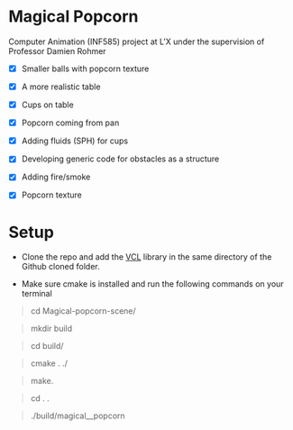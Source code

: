 
# Magical Popcorn
Computer Animation (INF585) project at L'X under the supervision of Professor Damien Rohmer
- [X] Smaller balls with popcorn texture
- [X] A more realistic table
- [X] Cups on table
- [X] Popcorn coming from pan
- [X] Adding fluids (SPH) for cups
- [X] Developing generic code for obstacles as a structure
- [X] Adding fire/smoke
- [X] Popcorn texture



# Setup

 - Clone the repo and add the [VCL](https://github.com/drohmer/inf585_vcl) library in the same directory of the Github cloned folder.
 
 - Make sure cmake is installed and run the following commands on your terminal

> cd Magical-popcorn-scene/

> mkdir build

> cd build/

> cmake . ./ 

> make.

> cd . .

> ./build/magical__popcorn
